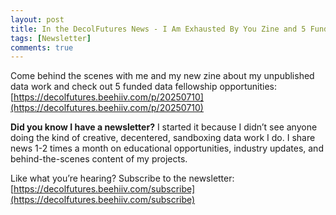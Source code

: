 ```yaml
---
layout: post
title: In the DecolFutures News - I Am Exhausted By You Zine and 5 Funded Data Fellowship Opportunities
tags: [Newsletter]
comments: true
---
```


Come behind the scenes with me and my new zine about my unpublished data work and check out 5 funded data fellowship opportunities: [https://decolfutures.beehiiv.com/p/20250710](https://decolfutures.beehiiv.com/p/20250710)

**Did you know I have a newsletter?** I started it because I didn’t see anyone doing the kind of creative, decentered, sandboxing data work I do. I share news 1-2 times a month on educational opportunities, industry updates, and behind-the-scenes content of my projects.

Like what you’re hearing? Subscribe to the newsletter: [https://decolfutures.beehiiv.com/subscribe](https://decolfutures.beehiiv.com/subscribe)
